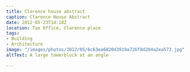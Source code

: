 ```yaml
---
title: Clarence house abstract
caption: Clarence House Abstract
date: 2012-05-23T14:18Z
location: Tax Office, Clarence place
tags:
- Building
- Architecture
image: "/images/photos/2012/05/6c63ea6820d3919a726f8d204a2ea573.jpg"
altText: A large towerblock at an angle

---
```

